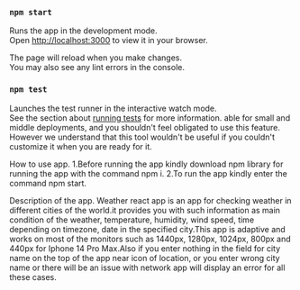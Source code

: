 ### `npm start`

Runs the app in the development mode.\
Open [http://localhost:3000](http://localhost:3000) to view it in your browser.

The page will reload when you make changes.\
You may also see any lint errors in the console.

### `npm test`

Launches the test runner in the interactive watch mode.\
See the section about [running tests](https://facebook.github.io/create-react-app/docs/running-tests) for more information.
able for small and middle deployments, and you shouldn't feel obligated to use this feature. However we understand that this tool wouldn't be useful if you couldn't customize it when you are ready for it.

How to use app.
1.Before running the app kindly download npm library for running the app  with the command npm i.
2.To run the app kindly enter the command  npm start.

Description of the app.
Weather react app is an app for checking weather in different cities of the world.it provides you with such information as main condition of the weather, temperature, humidity, wind speed, 
time depending on timezone, date in the specified city.This app is adaptive and works on most of the monitors such as 1440px, 1280px, 1024px, 800px and 440px for Iphone 14 Pro Max.Also 
if you enter nothing in the field for city name on the top of the app near icon of location, or you enter wrong city name or there will be an issue with network app will display an error for all these cases.


